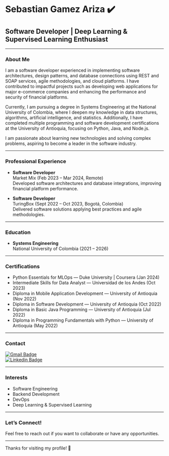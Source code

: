 # Sebastian Gamez Ariza ✔️

## Software Developer | Deep Learning & Supervised Learning Enthusiast

---

### About Me

I am a software developer experienced in implementing software architectures, design patterns, and database connections using REST and SOAP services, agile methodologies, and cloud platforms. I have contributed to impactful projects such as developing web applications for major e-commerce companies and enhancing the performance and security of financial platforms.

Currently, I am pursuing a degree in Systems Engineering at the National University of Colombia, where I deepen my knowledge in data structures, algorithms, artificial intelligence, and statistics. Additionally, I have completed multiple programming and software development certifications at the University of Antioquia, focusing on Python, Java, and Node.js.

I am passionate about learning new technologies and solving complex problems, aspiring to become a leader in the software industry.

---

### Professional Experience

- **Software Developer**  
  Market Mix (Feb 2023 – Mar 2024, Remote)  
  Developed software architectures and database integrations, improving financial platform performance.

- **Software Developer**  
  TuringBox (Sept 2022 – Oct 2023, Bogotá, Colombia)  
  Delivered software solutions applying best practices and agile methodologies.

---

### Education

- **Systems Engineering**  
  National University of Colombia (2021 – 2026)

---

### Certifications

- Python Essentials for MLOps — Duke University | Coursera (Jan 2024)  
- Intermediate Skills for Data Analyst — Universidad de los Andes (Oct 2023)  
- Diploma in Mobile Application Development — University of Antioquia (Nov 2022)  
- Diploma in Software Development — University of Antioquia (Oct 2022)  
- Diploma in Basic Java Programming — University of Antioquia (Jul 2022)  
- Diploma in Programming Fundamentals with Python — University of Antioquia (May 2022)

---

### Contact

[![Gmail Badge](https://img.shields.io/badge/-juan.gamez1001@gmail.com-c14438?style=flat-square&logo=Gmail&logoColor=white&link=mailto:juan.gamez1001@gmail.com)](mailto:juan.gamez1001@gmail.com)  
[![Linkedin Badge](https://img.shields.io/badge/-Sebastian-blue?style=flat-square&logo=Linkedin&logoColor=white&link=https://www.linkedin.com/in/sebastian-gamez-ariza-0963b7228/)](https://www.linkedin.com/in/sebastian-gamez-ariza-0963b7228/)

---

### Interests

- Software Engineering  
- Backend Development  
- DevOps  
- Deep Learning & Supervised Learning

---

### Let’s Connect!

Feel free to reach out if you want to collaborate or have any opportunities.

---

Thanks for visiting my profile! 🚀
